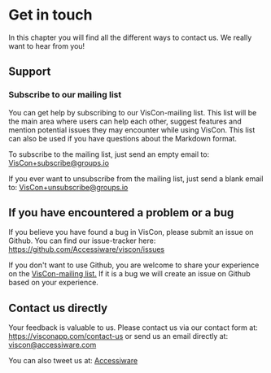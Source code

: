 # Get in touch

In this chapter you will find all the different ways to contact us. We really want to hear from you!

## Support

### Subscribe to our mailing list

You can  get help by subscribing to our VisCon-mailing list. This list will be the main area where users can help each other, suggest features and mention potential issues they may encounter while using VisCon. This list can also be used if you have questions about the Markdown format.

To subscribe to the mailing list, just send an empty email to:
<VisCon+subscribe@groups.io>

If you ever want to unsubscribe from the mailing list, just send a blank email to:
<VisCon+unsubscribe@groups.io>

## If you have encountered a problem or a bug

If you believe you have found a bug in VisCon, please submit an issue on Github.
You can find our issue-tracker here:
<https://github.com/Accessiware/viscon/issues>

If you don't want to use Github, you are welcome to share your experience on the [VisCon-mailing list.](#subscribe-to-our-mailing-list) If it is a bug we will create an issue on Github based on your experience.

## Contact us directly

Your feedback is valuable to us. Please contact us via our contact form at:
<https://visconapp.com/contact-us>
or send us an email directly at:
<viscon@accessiware.com>

You can also tweet us at: [Accessiware](https://twitter.com/accessiware)

